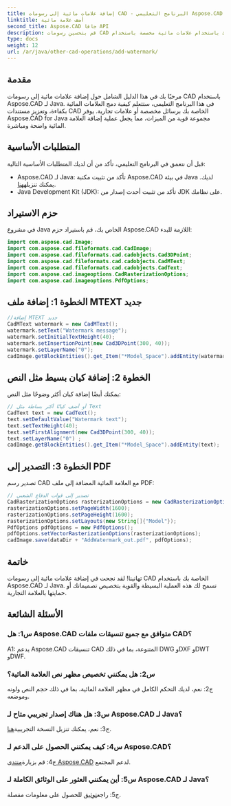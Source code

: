 ```yaml
---
title: إضافة علامات مائية إلى رسومات CAD - البرنامج التعليمي Aspose.CAD لـ Java
linktitle: أضف علامة مائية
second_title: Aspose.CAD جافا API
description: قم بتحسين رسومات CAD الخاصة بك باستخدام علامات مائية مخصصة باستخدام Aspose.CAD لـ Java. اتبع دليلنا خطوة بخطوة للتكامل السلس.
type: docs
weight: 12
url: /ar/java/other-cad-operations/add-watermark/
---
```

## مقدمة

مرحبًا بك في هذا الدليل الشامل حول إضافة علامات مائية إلى رسومات CAD باستخدام Aspose.CAD لـ Java. في هذا البرنامج التعليمي، ستتعلم كيفية دمج العلامات المائية بكفاءة، وتعزيز مستندات CAD الخاصة بك برسائل مخصصة أو علامات تجارية. يوفر Aspose.CAD for Java مجموعة قوية من الميزات، مما يجعل عملية إضافة العلامة المائية واضحة ومباشرة.

## المتطلبات الأساسية

قبل أن نتعمق في البرنامج التعليمي، تأكد من أن لديك المتطلبات الأساسية التالية:

-  Aspose.CAD لـ Java: تأكد من تثبيت مكتبة Aspose.CAD في بيئة Java لديك. يمكنك تنزيله[هنا](https://releases.aspose.com/cad/java/).
- Java Development Kit (JDK): تأكد من تثبيت أحدث إصدار من JDK على نظامك.

## حزم الاستيراد

في مشروع Java الخاص بك، قم باستيراد حزم Aspose.CAD اللازمة للبدء:

```java
import com.aspose.cad.Image;
import com.aspose.cad.fileformats.cad.CadImage;
import com.aspose.cad.fileformats.cad.cadobjects.Cad3DPoint;
import com.aspose.cad.fileformats.cad.cadobjects.CadMText;
import com.aspose.cad.fileformats.cad.cadobjects.CadText;
import com.aspose.cad.imageoptions.CadRasterizationOptions;
import com.aspose.cad.imageoptions.PdfOptions;
```

## الخطوة 1: إضافة ملف MTEXT جديد

```java
//إضافة MTEXT جديد
CadMText watermark = new CadMText();
watermark.setText("Watermark message");
watermark.setInitialTextHeight(40);
watermark.setInsertionPoint(new Cad3DPoint(300, 40));
watermark.setLayerName("0");
cadImage.getBlockEntities().get_Item("*Model_Space").addEntity(watermark);
```

## الخطوة 2: إضافة كيان بسيط مثل النص

يمكنك أيضًا إضافة كيان أكثر وضوحًا مثل النص:

```java
// أو أضف كيانًا أكثر بساطة مثل Text
CadText text = new CadText();
text.setDefaultValue("Watermark text");
text.setTextHeight(40);
text.setFirstAlignment(new Cad3DPoint(300, 40));
text.setLayerName("0") ;
cadImage.getBlockEntities().get_Item("*Model_Space").addEntity(text);
```

## الخطوة 3: التصدير إلى PDF

تصدير رسم CAD مع العلامة المائية المضافة إلى ملف PDF:

```java
// تصدير إلى قوات الدفاع الشعبي
CadRasterizationOptions rasterizationOptions = new CadRasterizationOptions();
rasterizationOptions.setPageWidth(1600);
rasterizationOptions.setPageHeight(1600);
rasterizationOptions.setLayouts(new String[]{"Model"});
PdfOptions pdfOptions = new PdfOptions();
pdfOptions.setVectorRasterizationOptions(rasterizationOptions);
cadImage.save(dataDir + "AddWatermark_out.pdf", pdfOptions);

```

## خاتمة

تهانينا! لقد نجحت في إضافة علامات مائية إلى رسومات CAD الخاصة بك باستخدام Aspose.CAD لـ Java. تسمح لك هذه العملية البسيطة والقوية بتخصيص تصميماتك أو حمايتها بالعلامة التجارية.

## الأسئلة الشائعة

### س1: هل Aspose.CAD متوافق مع جميع تنسيقات ملفات CAD؟

A1: يدعم Aspose.CAD تنسيقات CAD المتنوعة، بما في ذلك DWG وDXF وDWT وDWF.

### س2: هل يمكنني تخصيص مظهر نص العلامة المائية؟

ج2: نعم، لديك التحكم الكامل في مظهر العلامة المائية، بما في ذلك حجم النص ولونه وموضعه.

### س3: هل هناك إصدار تجريبي متاح لـ Aspose.CAD لـ Java؟

 ج3: نعم، يمكنك تنزيل النسخة التجريبية[هنا](https://releases.aspose.com/).

### س4: كيف يمكنني الحصول على الدعم لـ Aspose.CAD؟

 ج4: قم بزيارة[منتدى Aspose.CAD](https://forum.aspose.com/c/cad/19) لدعم المجتمع.

### س5: أين يمكنني العثور على الوثائق الكاملة لـ Aspose.CAD لـ Java؟

 ج5: راجع[توثيق](https://reference.aspose.com/cad/java/) للحصول على معلومات مفصلة.